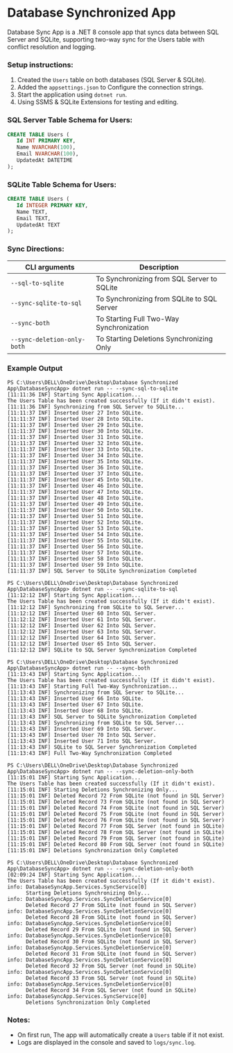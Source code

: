 # Database Synchronized App

Database Sync App is a .NET 8 console app that syncs data between SQL Server and SQLite, supporting two-way sync for the Users table with conflict resolution and logging.

### **Setup instructions:**
1. Created the `Users` table on both databases (SQL Server & SQLite).
2. Added the `appsettings.json` to Configure the connection strings.
3. Start the application using `dotnet run`.
4. Using SSMS & SQLite Extensions for testing and editing.


### **SQL Server Table Schema for Users:**
```sql
CREATE TABLE Users ( 
   Id INT PRIMARY KEY, 
   Name NVARCHAR(100), 
   Email NVARCHAR(100), 
   UpdatedAt DATETIME
);
  ```

### **SQLite Table Schema for Users:**
```sql
CREATE TABLE Users ( 
   Id INTEGER PRIMARY KEY, 
   Name TEXT, 
   Email TEXT, 
   UpdatedAt TEXT
);
  ```

### **Sync Directions:**
| CLI arguments                   | Description                                                              |
|----------------------------|--------------------------------------------------------------------------|
| `--sql-to-sqlite`                  | To Synchronizing from SQL Server to SQLite                                              |
| `--sync-sqlite-to-sql`      | To Synchronizing from SQLite to SQL Server            |
| `--sync-both`         | To Starting Full Two-Way Synchronization        |
| `--sync-deletion-only-both` | To Starting Deletions Synchronizing Only              |


### **Example Output**
  ```text
PS C:\Users\DELL\OneDrive\Desktop\Database Synchronized App\DatabaseSyncApp> dotnet run -- --sync-sql-to-sqlite
[11:11:36 INF] Starting Sync Application...
The Users Table has been created successfully (If it didn't exist).
[11:11:36 INF] Synchronizing from SQL Server to SQLite...
[11:11:37 INF] Inserted User 27 Into SQLite.
[11:11:37 INF] Inserted User 28 Into SQLite.
[11:11:37 INF] Inserted User 29 Into SQLite.
[11:11:37 INF] Inserted User 30 Into SQLite.
[11:11:37 INF] Inserted User 31 Into SQLite.
[11:11:37 INF] Inserted User 32 Into SQLite.
[11:11:37 INF] Inserted User 33 Into SQLite.
[11:11:37 INF] Inserted User 34 Into SQLite.
[11:11:37 INF] Inserted User 35 Into SQLite.
[11:11:37 INF] Inserted User 36 Into SQLite.
[11:11:37 INF] Inserted User 37 Into SQLite.
[11:11:37 INF] Inserted User 45 Into SQLite.
[11:11:37 INF] Inserted User 46 Into SQLite.
[11:11:37 INF] Inserted User 47 Into SQLite.
[11:11:37 INF] Inserted User 48 Into SQLite.
[11:11:37 INF] Inserted User 49 Into SQLite.
[11:11:37 INF] Inserted User 50 Into SQLite.
[11:11:37 INF] Inserted User 51 Into SQLite.
[11:11:37 INF] Inserted User 52 Into SQLite.
[11:11:37 INF] Inserted User 53 Into SQLite.
[11:11:37 INF] Inserted User 54 Into SQLite.
[11:11:37 INF] Inserted User 55 Into SQLite.
[11:11:37 INF] Inserted User 56 Into SQLite.
[11:11:37 INF] Inserted User 57 Into SQLite.
[11:11:37 INF] Inserted User 58 Into SQLite.
[11:11:37 INF] Inserted User 59 Into SQLite.
[11:11:37 INF] SQL Server to SQLite Synchronization Completed
  ```

```text
PS C:\Users\DELL\OneDrive\Desktop\Database Synchronized App\DatabaseSyncApp> dotnet run -- --sync-sqlite-to-sql
[11:12:12 INF] Starting Sync Application...
The Users Table has been created successfully (If it didn't exist).
[11:12:12 INF] Synchronizing from SQLite to SQL Server... 
[11:12:12 INF] Inserted User 60 Into SQL Server.
[11:12:12 INF] Inserted User 61 Into SQL Server.
[11:12:12 INF] Inserted User 62 Into SQL Server.
[11:12:12 INF] Inserted User 63 Into SQL Server.
[11:12:12 INF] Inserted User 64 Into SQL Server.
[11:12:12 INF] Inserted User 65 Into SQL Server.
[11:12:12 INF] SQLite to SQL Server Synchronization Completed
  ```

```text
PS C:\Users\DELL\OneDrive\Desktop\Database Synchronized App\DatabaseSyncApp> dotnet run -- --sync-both
[11:13:43 INF] Starting Sync Application...
The Users Table has been created successfully (If it didn't exist).
[11:13:43 INF] Starting Full Two-Way Synchronization...
[11:13:43 INF] Synchronizing from SQL Server to SQLite...
[11:13:43 INF] Inserted User 66 Into SQLite.
[11:13:43 INF] Inserted User 67 Into SQLite.
[11:13:43 INF] Inserted User 68 Into SQLite.
[11:13:43 INF] SQL Server to SQLite Synchronization Completed
[11:13:43 INF] Synchronizing from SQLite to SQL Server...
[11:13:43 INF] Inserted User 69 Into SQL Server.
[11:13:43 INF] Inserted User 70 Into SQL Server.
[11:13:43 INF] Inserted User 71 Into SQL Server.
[11:13:43 INF] SQLite to SQL Server Synchronization Completed
[11:13:43 INF] Full Two-Way Synchronization Completed
  ```

```text
PS C:\Users\DELL\OneDrive\Desktop\Database Synchronized App\DatabaseSyncApp> dotnet run -- --sync-deletion-only-both
[11:15:01 INF] Starting Sync Application...
The Users Table has been created successfully (If it didn't exist).
[11:15:01 INF] Starting Deletions Synchronizing Only...
[11:15:01 INF] Deleted Record 72 From SQLite (not found in SQL Server)
[11:15:01 INF] Deleted Record 73 From SQLite (not found in SQL Server)
[11:15:01 INF] Deleted Record 74 From SQLite (not found in SQL Server)
[11:15:01 INF] Deleted Record 75 From SQLite (not found in SQL Server)
[11:15:01 INF] Deleted Record 76 From SQLite (not found in SQL Server)
[11:15:01 INF] Deleted Record 77 From SQL Server (not found in SQLite)
[11:15:01 INF] Deleted Record 78 From SQL Server (not found in SQLite)
[11:15:01 INF] Deleted Record 79 From SQL Server (not found in SQLite)
[11:15:01 INF] Deleted Record 80 From SQL Server (not found in SQLite)
[11:15:01 INF] Deletions Synchronization Only Completed
  ```

```text
PS C:\Users\DELL\OneDrive\Desktop\Database Synchronized App\DatabaseSyncApp> dotnet run -- --sync-deletion-only-both
[02:09:24 INF] Starting Sync Application...
The Users Table has been created successfully (If it didn't exist).
info: DatabaseSyncApp.Services.SyncService[0]
      Starting Deletions Synchronizing Only...
info: DatabaseSyncApp.Services.SyncDeletionService[0]
      Deleted Record 27 From SQLite (not found in SQL Server)
info: DatabaseSyncApp.Services.SyncDeletionService[0]
      Deleted Record 28 From SQLite (not found in SQL Server)
info: DatabaseSyncApp.Services.SyncDeletionService[0]
      Deleted Record 29 From SQLite (not found in SQL Server)
info: DatabaseSyncApp.Services.SyncDeletionService[0]
      Deleted Record 30 From SQLite (not found in SQL Server)
info: DatabaseSyncApp.Services.SyncDeletionService[0]
      Deleted Record 31 From SQLite (not found in SQL Server)
info: DatabaseSyncApp.Services.SyncDeletionService[0]
      Deleted Record 32 From SQL Server (not found in SQLite)
info: DatabaseSyncApp.Services.SyncDeletionService[0]
      Deleted Record 33 From SQL Server (not found in SQLite)
info: DatabaseSyncApp.Services.SyncDeletionService[0]
      Deleted Record 34 From SQL Server (not found in SQLite)
info: DatabaseSyncApp.Services.SyncService[0]
      Deletions Synchronization Only Completed
  ```

### **Notes:**
- On first run, The app will automatically create a `Users` table if it not exist.
- Logs are displayed in the console and saved to `logs/sync.log`.

